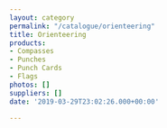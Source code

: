 ```yaml
---
layout: category
permalink: "/catalogue/orienteering"
title: Orienteering
products:
- Compasses
- Punches
- Punch Cards
- Flags
photos: []
suppliers: []
date: '2019-03-29T23:02:26.000+00:00'

---
```

